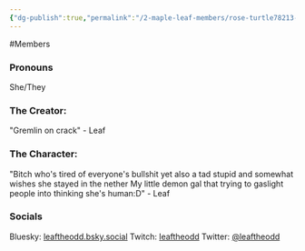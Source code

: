 ```yaml
---
{"dg-publish":true,"permalink":"/2-maple-leaf-members/rose-turtle78213-leaf/","created":"2024-11-25T13:29:05.531-05:00"}
---
```


#Members 
### Pronouns 
She/They
### The Creator:
"Gremlin on crack"
\- Leaf

### The Character:
"Bitch who's tired of everyone's bullshit yet also a tad stupid and somewhat wishes she stayed in the nether
My little demon gal that trying to gaslight people into thinking she's human:D"
\- Leaf
### Socials
Bluesky: [leaftheodd.bsky.social](https://bsky.app/profile/leaftheodd.bsky.social)
Twitch: [leaftheodd](https://www.twitch.tv/leaftheodd)
Twitter: [@leaftheodd](https://x.com/leaftheodd?t=Hdh4cYBU9nU4U8duhEzDJQ&s=09)
